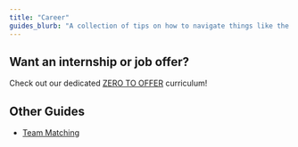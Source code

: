 ```yaml
---
title: "Career"
guides_blurb: "A collection of tips on how to navigate things like the Career Fair, fill out team matching forms, and much more!"
---
```


## Want an internship or job offer?

Check out our dedicated [ZERO TO OFFER](/zero-to-offer) curriculum!

## Other Guides

- [Team Matching](/career/team-matching)
